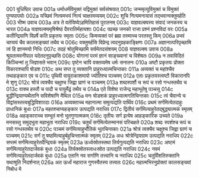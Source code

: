 001	युधिष्ठिर उवाच
001a	धर्माधर्मविमुक्तं यद्विमुक्तं सर्वसंश्रयात्
001c	जन्ममृत्युविमुक्तं च विमुक्तं पुण्यपापयोः
002a	यच्छिवं नित्यमभयं नित्यं चाक्षरमव्ययम्
002c	शुचि नित्यमनायासं तद्भवान्वक्तुमर्हति
003	भीष्म उवाच
003a	अत्र ते वर्तयिष्येऽहमितिहासं पुरातनम्
003c	याज्ञवल्क्यस्य संवादं जनकस्य च भारत
004a	याज्ञवल्क्यमृषिश्रेष्ठं दैवरातिर्महायशाः
004c	पप्रच्छ जनको राजा प्रश्नं प्रश्नविदां वरः
005a	कतीन्द्रियाणि विप्रर्षे कति प्रकृतयः स्मृताः
005c	किमव्यक्तं परं ब्रह्म तस्माच्च परतस्तु किम्
006a	प्रभवं चाप्ययं चैव कालसङ्ख्यां तथैव च
006c	वक्तुमर्हसि विप्रेन्द्र त्वदनुग्रहकाङ्क्षिणः
007a	अज्ञानात्परिपृच्छामि त्वं हि ज्ञानमयो निधिः
007c	तदहं श्रोतुमिच्छामि सर्वमेतदसंशयम्
008	याज्ञवल्क्य उवाच
008a	श्रूयतामवनीपाल यदेतदनुपृच्छसि
008c	योगानां परमं ज्ञानं साङ्ख्यानां च विशेषतः
009a	न तवाविदितं किञ्चिन्मां तु जिज्ञासते भवान्
009c	पृष्टेन चापि वक्तव्यमेष धर्मः सनातनः
010a	अष्टौ प्रकृतयः प्रोक्ता विकाराश्चापि षोडश
010c	अथ सप्त तु व्यक्तानि प्राहुरध्यात्मचिन्तकाः
011a	अव्यक्तं च महांश्चैव तथाहङ्कार एव च
011c	पृथिवी वायुराकाशमापो ज्योतिश्च पञ्चमम्
012a	एताः प्रकृतयस्त्वष्टौ विकारानपि मे शृणु
012c	श्रोत्रं त्वक्चैव चक्षुश्च जिह्वा घ्राणं च पञ्चमम्
013a	शब्दस्पर्शौ च रूपं च रसो गन्धस्तथैव च
013c	वाक्च हस्तौ च पादौ च पायुर्मेढ्रं तथैव च
014a	एते विशेषा राजेन्द्र महाभूतेषु पञ्चसु
014c	बुद्धीन्द्रियाण्यथैतानि सविशेषाणि मैथिल
015a	मनः षोडशकं प्राहुरध्यात्मगतिचिन्तकाः
015c	त्वं चैवान्ये च विद्वांसस्तत्त्वबुद्धिविशारदाः
016a	अव्यक्ताच्च महानात्मा समुत्पद्यति पार्थिव
016c	प्रथमं सर्गमित्येतदाहुः प्राधानिकं बुधाः
017a	महतश्चाप्यहङ्कार उत्पद्यति नराधिप
017c	द्वितीयं सर्गमित्याहुरेतद्बुद्ध्यात्मकं स्मृतम्
018a	अहङ्काराच्च सम्भूतं मनो भूतगुणात्मकम्
018c	तृतीयः सर्ग इत्येष आहङ्कारिक उच्यते
019a	मनसस्तु समुद्भूता महाभूता नराधिप
019c	चतुर्थं सर्गमित्येतन्मानसं परिचक्षते
020a	शब्दः स्पर्शश्च रूपं च रसो गन्धस्तथैव च
020c	पञ्चमं सर्गमित्याहुर्भौतिकं भूतचिन्तकाः
021a	श्रोत्रं त्वक्चैव चक्षुश्च जिह्वा घ्राणं च पञ्चमम्
021c	सर्गं तु षष्ठमित्याहुर्बहुचिन्तात्मकं स्मृतम्
022a	अधः श्रोत्रेन्द्रियग्राम उत्पद्यति नराधिप
022c	सप्तमं सर्गमित्याहुरेतदैन्द्रियकं स्मृतम्
023a	ऊर्ध्वस्रोतस्तथा तिर्यगुत्पद्यति नराधिप
023c	अष्टमं सर्गमित्याहुरेतदार्जवकं बुधाः
024a	तिर्यक्स्रोतस्त्वधःस्रोत उत्पद्यति नराधिप
024c	नवमं सर्गमित्याहुरेतदार्जवकं बुधाः
025a	एतानि नव सर्गाणि तत्त्वानि च नराधिप
025c	चतुर्विंशतिरुक्तानि यथाश्रुति निदर्शनात्
026a	अत ऊर्ध्वं महाराज गुणस्यैतस्य तत्त्वतः
026c	महात्मभिरनुप्रोक्तां कालसङ्ख्यां निबोध मे

